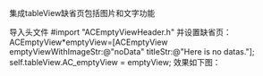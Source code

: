 集成tableView缺省页包括图片和文字功能


导入头文件
#import "ACEmptyViewHeader.h"
并设置缺省页：
    ACEmptyView*emptyView=[ACEmptyView emptyViewWithImageStr:@"noData" titleStr:@"Here is no datas."];
    self.tableView.AC_emptyView = emptyView;
效果如下图：




